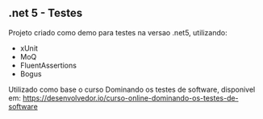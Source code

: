 ## .net 5 - Testes
Projeto criado como demo para testes na versao .net5, utilizando:
- xUnit
- MoQ
- FluentAssertions
- Bogus

Utilizado como base o curso Dominando os testes de software, disponivel em: https://desenvolvedor.io/curso-online-dominando-os-testes-de-software